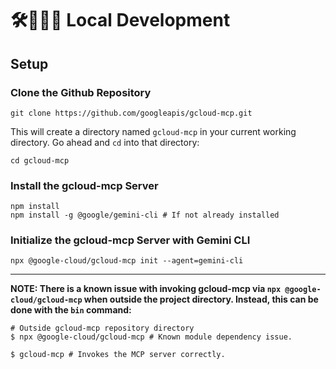 #  🛠️🚧👨‍💻 Local Development

## Setup

### Clone the Github Repository

```shell
git clone https://github.com/googleapis/gcloud-mcp.git
```

This will create a directory named `gcloud-mcp` in your current working directory. Go ahead and `cd` into that directory:

```shell
cd gcloud-mcp
```

### Install the gcloud-mcp Server

```shell
npm install
npm install -g @google/gemini-cli # If not already installed
```

### Initialize the gcloud-mcp Server with Gemini CLI

```shell
npx @google-cloud/gcloud-mcp init --agent=gemini-cli
```


---
**NOTE: There is a known issue with invoking gcloud-mcp via `npx @google-cloud/gcloud-mcp` when outside the project directory. Instead, this can be done with the `bin` command:**

```shell
# Outside gcloud-mcp repository directory
$ npx @google-cloud/gcloud-mcp # Known module dependency issue.

$ gcloud-mcp # Invokes the MCP server correctly.
```



